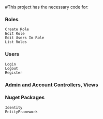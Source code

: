 #This project has the necessary code for:

### Roles
```
Create Role
Edit Role
Edit Users In Role
List Roles
```

### Users
```
Login
Logout
Register
```

### Admin and Account Controllers, Views 

### Nuget Packages
```
Identity
EntityFramework
```

